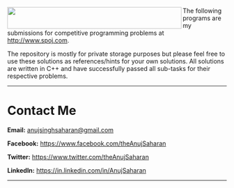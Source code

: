 <a href="http://www.spoj.com/"><img src="http://stx1.spoj.com/gfx/2015e.png" align="left" height="50" width="400" ></a>

The following programs are my submissions for competitive programming problems at http://www.spoj.com. 

The repository is mostly for private storage purposes but please feel free to use these solutions as references/hints for your own solutions. All solutions are written in C++ and have successfully passed all sub-tasks for their respective problems.

---

# Contact Me

**Email:** anujsinghsaharan@gmail.com

**Facebook:** https://www.facebook.com/theAnujSaharan

**Twitter:** https://www.twitter.com/theAnujSaharan

**LinkedIn:** https://in.linkedin.com/in/AnujSaharan

---
